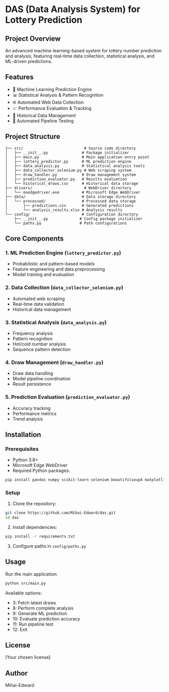 # DAS (Data Analysis System) for Lottery Prediction

## Project Overview
An advanced machine learning-based system for lottery number prediction and analysis, featuring real-time data collection, statistical analysis, and ML-driven predictions.

## Features
- 🤖 Machine Learning Prediction Engine
- 📊 Statistical Analysis & Pattern Recognition
- 🌐 Automated Web Data Collection
- 📈 Performance Evaluation & Tracking
- 💾 Historical Data Management
- 🔄 Automated Pipeline Testing

## Project Structure
```
├── src/                           # Source code directory
│   ├── __init__.py               # Package initializer
│   ├── main.py                   # Main application entry point
│   ├── lottery_predictor.py      # ML prediction engine
│   ├── data_analysis.py          # Statistical analysis tools
│   ├── data_collector_selenium.py # Web scraping system
│   ├── draw_handler.py           # Draw management system
│   ├── prediction_evaluator.py   # Results evaluation
│   └── historical_draws.csv      # Historical data storage
├── drivers/                       # WebDriver directory
│   └── msedgedriver.exe          # Microsoft Edge WebDriver
├── data/                         # Data storage directory
│   └── processed/                # Processed data storage
│       ├── predictions.csv       # Generated predictions
│       └── analysis_results.xlsx # Analysis results
└── config/                       # Configuration directory
    ├── __init__.py              # Config package initializer
    └── paths.py                 # Path configurations
```

## Core Components

### 1. ML Prediction Engine (`lottery_predictor.py`)
- Probabilistic and pattern-based models
- Feature engineering and data preprocessing
- Model training and evaluation

### 2. Data Collection (`data_collector_selenium.py`)
- Automated web scraping
- Real-time data validation
- Historical data management

### 3. Statistical Analysis (`data_analysis.py`)
- Frequency analysis
- Pattern recognition
- Hot/cold number analysis
- Sequence pattern detection

### 4. Draw Management (`draw_handler.py`)
- Draw data handling
- Model pipeline coordination
- Result persistence

### 5. Prediction Evaluation (`prediction_evaluator.py`)
- Accuracy tracking
- Performance metrics
- Trend analysis

## Installation

### Prerequisites
- Python 3.8+
- Microsoft Edge WebDriver
- Required Python packages:
```bash
pip install pandas numpy scikit-learn selenium beautifulsoup4 matplotlib seaborn
```

### Setup
1. Clone the repository:
```bash
git clone https://github.com/Mihai-Edward/das.git
cd das
```

2. Install dependencies:
```bash
pip install -r requirements.txt
```

3. Configure paths in `config/paths.py`

## Usage

Run the main application:
```bash
python src/main.py
```

Available options:
- 3: Fetch latest draws
- 8: Perform complete analysis
- 9: Generate ML prediction
- 10: Evaluate prediction accuracy
- 11: Run pipeline test
- 12: Exit

## License
[Your chosen license]

## Author
Mihai-Edward